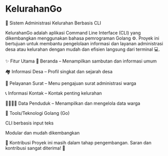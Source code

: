 # KelurahanGo
🏡 Sistem Administrasi Kelurahan Berbasis CLI

KelurahanGo adalah aplikasi Command Line Interface (CLI) yang dikembangkan menggunakan bahasa pemrograman Golang ⚙️.
Proyek ini bertujuan untuk membantu pengelolaan informasi dan layanan administrasi desa atau kelurahan dengan mudah dan efisien langsung dari terminal 💻.

✨ Fitur Utama
📌 Beranda – Menampilkan sambutan dan informasi umum

🏘️ Informasi Desa – Profil singkat dan sejarah desa

📄 Pelayanan Surat – Menu pengajuan surat administrasi warga

📞 Informasi Kontak – Kontak penting kelurahan

👨‍👩‍👧‍👦 Data Penduduk – Menampilkan dan mengelola data warga

🚀 Tools/Teknologi
Golang (Go)

CLI berbasis input teks

Modular dan mudah dikembangkan

🤝 Kontribusi
Proyek ini masih dalam tahap pengembangan. Saran dan kontribusi sangat diterima! 🙌

